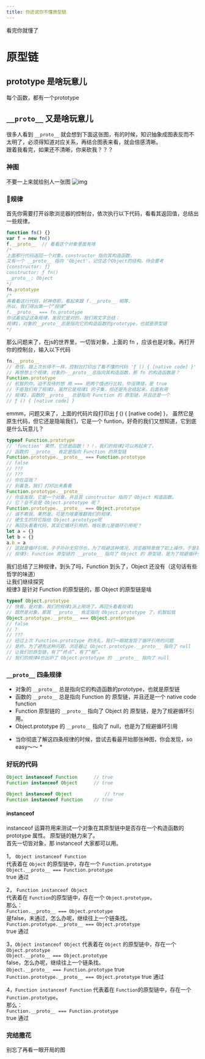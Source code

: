 ```yaml
---
title: 你还说你不懂原型链
---
```

看完你就懂了  

# 原型链  
## prototype 是啥玩意儿  
每个函数，都有一个prototype  
## `__proto__` 又是啥玩意儿  
很多人看到 `__proto__` 就会想到下面这张图，有的时候，知识抽象成图表反而不太明了，必须得知道对应关系，再结合图表来看，就会倍感清晰。  
跟着我看完，如果还不清晰，你来砍我？？？
### 神图  
不要一上来就给别人一张图
![img](../../../../imgs/13902845-babea8f0cde0d791.webp)  
### 规律  
首先你需要打开谷歌浏览器的控制台，依次执行以下代码，看看其返回值，总结出一些规律。
```javascript
function fn() {} 
var f = new fn() 
f.__proto__  // 看看这个对象里面有啥  
/*
上面那行代码返回一个对象，constructor 指向其构造函数， 
又有一个 __proto__ 指向 'Object'，记住这个Object的结构，待会要考
{constructor: ƒ}
constructor: ƒ fn()
__proto__: Object
*/
fn.prototype
/* 
再看看这行代码，好神奇耶，看起来跟 f.__proto__ 相等，
所以，我们得出第一个“规律”
f.__proto__ === fn.prototype  
你试着验证这条规律，发现它是对的，我们用文字总结：
规律1，对象的__proto__总是指向它的构造函数的prototype，也就是原型链
*/
```  
那么问题来了，在js的世界里，一切皆对象，上面的 fn ，应该也是对象。再打开你的控制台，输入以下代码
```javascript
fn.__proto__  
// 奇怪，跟上次长得不一样，控制台打印出了看不懂的代码 'ƒ () { [native code] }'  
// 再想想上个规律，对象的—__proto__总指向其构造函数，那 fn 的构造函数是？
Function.prototype
// 机智的你，迫不及待的想 用 === 把两个值进行比较，你没猜错，是 true
// 于是我们有了规律2，虽然它是规律1 的子集，但还是先总结起来，后面有用  
// 规律2，函数的__proto__ 总是指向 Function 的 原型链，并且还是一个 
// ƒ () { [native code] }
```  
emmm，问题又来了，上面的代码片段打印出 ƒ () { [native code] }， 虽然它是原生代码，但它还是隐喻我们，它是一个 funtion，好奇的我们又想知道，它到底是什么玩意儿？  
```javascript
typeof Function.prototype
// 'function' 果然，它还是函数！！！，我们的规律2可以用起来了，
// 函数的 __proto__ 肯定是指向 Function 的原型链  
Function.prototype.__proto__ === Function.prototype  
// false  
// ???
// ???
// 你在逗我？
// 别着急，我们 打印出来看看
Function.prototype.__proto__  
// 你会发现，它是一个对象，并且其 constructor 指向了 Object 构造函数。  
// 它？会不会是 Object.prototype 呢？  
Function.prototype.__proto__ === Object.prototype
// 诚不欺我，果然是。可是为啥要推翻我们的规律，
// 硬生生的将它指给 Object.prototype呢  
// 再回头看看代码，其实它循环引用的。啥玩意儿是循环引用呢？  
let a = {}
let b = {}
a.b = a  
// 这就是循环引用，子子孙孙无穷尽也，为了规避这种情况，浏览器特意做了如上操作，于是我们又有了规律 3
// 规律3: Function 原型链的 __proto__ 指向了 Object 的 原型链，是为了规避循环引用。
```  
我们总结了三种规律，到头了吗，Function 到头了，Object 还没有（这句话有些哲学的味道）  
让我们继续探究  
规律3 是针对 Function 的原型链的，那 Object 的原型链是啥
```javascript
typeof Object.prototype
// 快看，是对象，我们的规律1派上用场了，再回头看看规律1  
// 既然是对象，那其 __proto__ 肯定指向 Object.prototype 了，机智如我  
Object.prototype.__proto__ === Object.prototype
// false
// ?
// ???
// 经过上次 Function.prototype 的洗礼，我们一眼就发现了循环引用的问题
// 是的，为了避免这种问题，浏览器让 Object.prototype.__proto__ 指向了 null
// 让我们的原型链，有了“终点”，有了“根”。
// 我们的规律4也出炉了 Object.prototype 的 __proto__ 指向了 null
```  
### `__proto__` 四条规律  
- 对象的 `__proto__` 总是指向它的构造函数的prototype，也就是原型链  
- 函数的 `__proto__` 总是指向 Function 的 原型链，并且还是一个  native code function  
- Function 原型链的 `__proto__` 指向了 Object 的 原型链，是为了规避循环引用。  
- Object.prototype 的 `__proto__` 指向了 null，也是为了规避循环引用  
* 当你彻底了解这四条规律的时候，尝试去看最开始那张神图，你会发现，so easy～～ *  

### 好玩的代码  
```javascript  
Object instanceof Function 		// true
Function instanceof Object 		// true

Object instanceof Object 			// true
Function instanceof Function 	// true
```  
#### instanceof
instanceof 运算符用来测试一个对象在其原型链中是否存在一个构造函数的 prototype 属性。
原型链的魅力来了。  
首先一切皆对象，那 instanceof 大家都可以用。  

1， `Object instanceof Function`  
代表着在 `Object` 的原型链中，存在一个 `Function.prototype`  
`Object.__proto__ === Function.prototype`   
true 通过  

2， `Function instanceof Object`  
代表着在 `Function`的原型链中，存在一个 `Object.prototype`，  
那么：  
`Function.__proto__ === Object.prototype`   
是false，未通过，怎么办呢，继续往上一个链条找。  
`Function.prototype.__proto__ === Object.prototype`   
true 通过  

3，`Object instanceof Object` 
代表着在 `Object` 的原型链中，存在一个 `Object.prototype`  
`Object.__proto__ === Object.prototype`   
false，怎么办呢，继续往上一个链条找。  
`Object.__proto__ === Function.prototype` true  
`Function.prototype.__proto__ === Object.prototype` 
true 通过

4，`Function instanceof Function`
代表着在 `Function`的原型链中，存在一个 `Function.prototype`，  
那么：  
`Function.__proto__ === Function.prototype`    
true 通过  
### 完结撒花  

别忘了再看一眼开局的图

